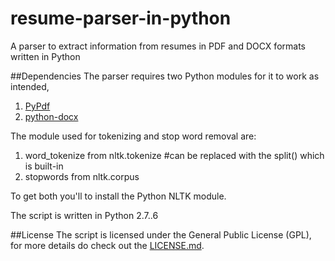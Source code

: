 # resume-parser-in-python
A parser to extract information from resumes in PDF and DOCX formats written in Python

##Dependencies
The parser requires two Python modules for it to work as intended,
1. [PyPdf](https://pypi.python.org/pypi/pyPdf/1.13)
2. [python-docx](https://python-docx.readthedocs.io/en/latest/)

The module used for tokenizing and stop word removal are:
1. word_tokenize from nltk.tokenize  #can be replaced with the split() which is built-in
2. stopwords from nltk.corpus 

To get both you'll to install the Python NLTK module.

The script is written in Python 2.7..6

##License
The script is licensed under the General Public License (GPL), for more details do check out the [LICENSE.md](LICENSE.md).
